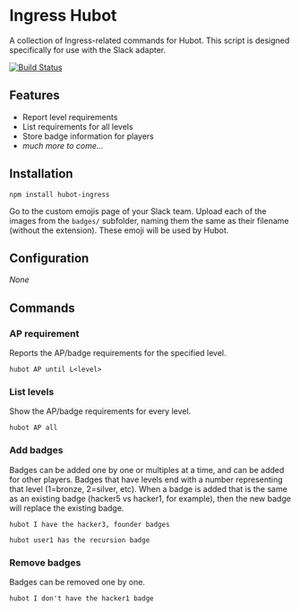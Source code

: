 # Ingress Hubot

A collection of Ingress-related commands for Hubot. This script is designed
specifically for use with the Slack adapter.

[![Build Status](https://travis-ci.org/therealklanni/hubot-ingress.svg)](https://travis-ci.org/therealklanni/hubot-ingress)

## Features

* Report level requirements
* List requirements for all levels
* Store badge information for players
* *much more to come...*

## Installation

`npm install hubot-ingress`

Go to the custom emojis page of your Slack team. Upload each of the images from
the `badges/` subfolder, naming them the same as their filename (without the extension).
These emoji will be used by Hubot.

## Configuration

*None*

## Commands

### AP requirement

Reports the AP/badge requirements for the specified level.

`hubot AP until L<level>`

### List levels

Show the AP/badge requirements for every level.

`hubot AP all`

### Add badges

Badges can be added one by one or multiples at a time, and can be added for other players.
Badges that have levels end with a number representing that level (1=bronze, 2=silver, etc).
When a badge is added that is the same as an existing badge (hacker5 vs hacker1, for example),
then the new badge will replace the existing badge.

`hubot I have the hacker3, founder badges`

`hubot user1 has the recursion badge`

### Remove badges

Badges can be removed one by one.

`hubot I don't have the hacker1 badge`
